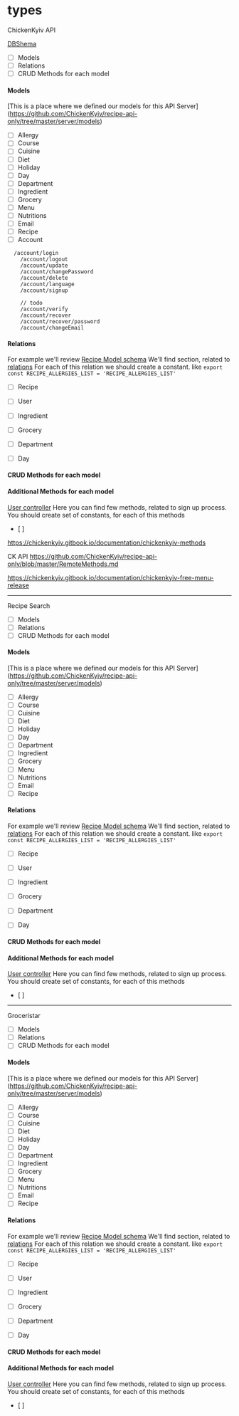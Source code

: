 # types

ChickenKyiv API

[DBShema](https://chickenkyiv.gitbook.io/documentation/database-schemes/chickenkyiv-schema)

- [ ] Models
- [ ] Relations
- [ ] CRUD Methods for each model

#### Models
[This is a place where we defined our models for this API Server] (https://github.com/ChickenKyiv/recipe-api-only/tree/master/server/models)
- [ ] Allergy
- [ ] Course
- [ ] Cuisine
- [ ] Diet
- [ ] Holiday
- [ ] Day
- [ ] Department
- [ ] Ingredient
- [ ] Grocery
- [ ] Menu
- [ ] Nutritions
- [ ] Email
- [ ] Recipe
- [ ] Account
```
  /account/login
	/account/logout
	/account/update
	/account/changePassword
	/account/delete
	/account/language
	/account/signup

	// todo
	/account/verify
	/account/recover
	/account/recover/password
	/account/changeEmail
  ```

#### Relations
For example we'll review [Recipe Model schema](https://github.com/ChickenKyiv/recipe-api-only/blob/master/server/models/recipe.json)
We'll find section, related to [relations](https://github.com/ChickenKyiv/recipe-api-only/blob/master/server/models/recipe.json#L44-L99)
For each of this relation we should create a constant.
like
`export const RECIPE_ALLERGIES_LIST = 'RECIPE_ALLERGIES_LIST'`
- [ ] Recipe
- [ ] User
- [ ] Ingredient
- [ ] Grocery
- [ ] Department
- [ ] Day


#### CRUD Methods for each model


#### Additional Methods for each model
[User controller](https://github.com/ChickenKyiv/recipe-api-only/blob/master/server/controllers/user-controller.js)
Here you can find few methods, related to sign up process. You should create set of constants, for each of this methods
- [ ]

https://chickenkyiv.gitbook.io/documentation/chickenkyiv-methods

CK API
https://github.com/ChickenKyiv/recipe-api-only/blob/master/RemoteMethods.md

https://chickenkyiv.gitbook.io/documentation/chickenkyiv-free-menu-release


---
Recipe Search

- [ ] Models
- [ ] Relations
- [ ] CRUD Methods for each model

#### Models
[This is a place where we defined our models for this API Server] (https://github.com/ChickenKyiv/recipe-api-only/tree/master/server/models)
- [ ] Allergy
- [ ] Course
- [ ] Cuisine
- [ ] Diet
- [ ] Holiday
- [ ] Day
- [ ] Department
- [ ] Ingredient
- [ ] Grocery
- [ ] Menu
- [ ] Nutritions
- [ ] Email
- [ ] Recipe

#### Relations
For example we'll review [Recipe Model schema](https://github.com/ChickenKyiv/recipe-api-only/blob/master/server/models/recipe.json)
We'll find section, related to [relations](https://github.com/ChickenKyiv/recipe-api-only/blob/master/server/models/recipe.json#L44-L99)
For each of this relation we should create a constant.
like
`export const RECIPE_ALLERGIES_LIST = 'RECIPE_ALLERGIES_LIST'`
- [ ] Recipe
- [ ] User
- [ ] Ingredient
- [ ] Grocery
- [ ] Department
- [ ] Day


#### CRUD Methods for each model


#### Additional Methods for each model
[User controller](https://github.com/ChickenKyiv/recipe-api-only/blob/master/server/controllers/user-controller.js)
Here you can find few methods, related to sign up process. You should create set of constants, for each of this methods
- [ ]

---
Groceristar

- [ ] Models
- [ ] Relations
- [ ] CRUD Methods for each model

#### Models
[This is a place where we defined our models for this API Server] (https://github.com/ChickenKyiv/recipe-api-only/tree/master/server/models)
- [ ] Allergy
- [ ] Course
- [ ] Cuisine
- [ ] Diet
- [ ] Holiday
- [ ] Day
- [ ] Department
- [ ] Ingredient
- [ ] Grocery
- [ ] Menu
- [ ] Nutritions
- [ ] Email
- [ ] Recipe

#### Relations
For example we'll review [Recipe Model schema](https://github.com/ChickenKyiv/recipe-api-only/blob/master/server/models/recipe.json)
We'll find section, related to [relations](https://github.com/ChickenKyiv/recipe-api-only/blob/master/server/models/recipe.json#L44-L99)
For each of this relation we should create a constant.
like
`export const RECIPE_ALLERGIES_LIST = 'RECIPE_ALLERGIES_LIST'`
- [ ] Recipe
- [ ] User
- [ ] Ingredient
- [ ] Grocery
- [ ] Department
- [ ] Day


#### CRUD Methods for each model


#### Additional Methods for each model
[User controller](https://github.com/ChickenKyiv/recipe-api-only/blob/master/server/controllers/user-controller.js)
Here you can find few methods, related to sign up process. You should create set of constants, for each of this methods
- [ ]
